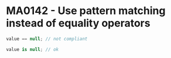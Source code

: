 # MA0142 - Use pattern matching instead of equality operators

````c#
value == null; // not compliant

value is null; // ok
````
